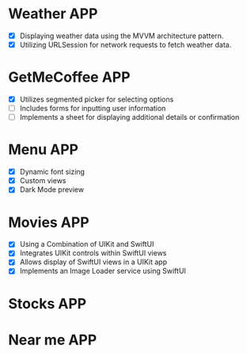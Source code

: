 
# Weather APP
- [x] Displaying weather data using the MVVM architecture pattern.
- [x] Utilizing URLSession for network requests to fetch weather data.

# GetMeCoffee APP
- [x] Utilizes segmented picker for selecting options
- [ ] Includes forms for inputting user information
- [ ] Implements a sheet for displaying additional details or confirmation

# Menu APP
- [x] Dynamic font sizing
- [x] Custom views
- [x] Dark Mode preview

# Movies APP
- [x] Using a Combination of UIKit and SwiftUI
- [x] Integrates UIKit controls within SwiftUI views
- [x] Allows display of SwiftUI views in a UIKit app
- [x] Implements an Image Loader service using SwiftUI

# Stocks APP

# Near me APP


